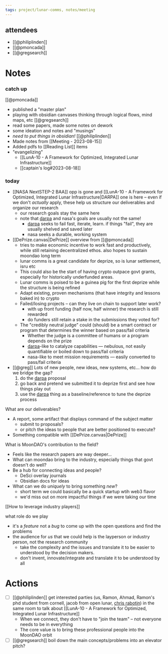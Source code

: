 ```yaml
---
tags: project/lunar-comms, notes/meeting
---
```

## attendees
- [[@philiplinden]]
- [[@pmoncada]]
- [[@gregsearch]]

# Notes
### catch up
[[@pmoncada]]
- published a "master plan"
- playing with obsidian canvases thinking through logical flows, mind maps, etc
[[@gregsearch]]
- read some papers, made some notes on dework
- some ideation and notes and "musings"
-  _need to put things in obsidian!_
[[@philiplinden]]
- Made notes from [[Meeting - 2023-08-15]]
- Added pdfs to [[Reading List]] items
- "evangelizing"
	- [[LunA-10  - A Framework for Optimized, Integrated Lunar Infrastructure]]
	- [[captain's log#2023-08-18]] 

### today
- [[NASA NextSTEP-2 BAA]] opp is gone and [[LunA-10  - A Framework for Optimized, Integrated Lunar Infrastructure|DARPA]] one is here – even if we don't _actually_ apply, these help us structure our deliverables and organize our research
	- our research goals stay the same here
	- note that [darpa](DARPA.md) and nasa's goals are usually not the same!
		- [darpa](DARPA.md) seeks to fail fast, iterate, learn. if things "fail", they are usually shelved and saved later
		- nasa seeks a durable, working system
- [[DePrize.canvas|DePrize]] overview from [[@pmoncada]]
	- tries to make economic incentive to work fast and productively, while still retaining decentralized ethos. also hopes to sustain moondao long term
	- lunar comms is a great candidate for deprize, so is lunar settlement, isru etc
	- This could also be the start of having crypto outpace govt grants, especially for historically underfunded areas.
	- Lunar comms is poised to be a guinea pig for the first deprize while the structure is being refined
	- Adapt existing, proven mechanisms (that have integrity and lessons baked in) to crypto
	- Failed/losing projects – can they live on chain to support later work?
		- with up front funding (half now, half winner) the research is still rewarded
		- do funders still retain a stake in the submissions they voted for?
	- The "credibly neutral judge" could (should) be a smart contract or program that determines the winner based on pass/fail criteria
		- Whether the judge is a committee of humans or a program depends on the prize
		- [darpa](DARPA.md)-like to catalyze capabilities — nebulous, not easily quantifiable or boiled down to pass/fail criteria
		- nasa-like to meet mission requirements — easily converted to pass/fail criteria
- [[@greg]] Lots of new people, new ideas, new systems, etc… how do we bridge the gap?
	1. do the [darpa](DARPA.md) proposal
	2. go back and pretend we submitted it to deprize first and see how things play out
	3. use the [darpa](DARPA.md) thing as a baseline/reference to tune the deprize process

What are our deliverables?
- A report, some artifact that displays command of the subject matter
	- submit to proposals?
	- or pitch the ideas to people that are better positioned to execute?
- Something compatible with [[DePrize.canvas|DePrize]]

What is MoonDAO's contribution to the field?
- Feels like the research papers are way deeper…
- What can moondao bring to the industry, especially things that govt doesn't do well?
- Be a hub for connecting ideas and people?
	- DeSci overlay journals
	- Obsidian docs for ideas
- What can we do _uniquely_ to bring something _new_?
	- short term we could basically be a quick startup wtih web3 flavor
	- we'd miss out on more impactful things if we were taking our time

[[How to leverage industry players]]

what role do we play
- it's a _feature_ not a _bug_ to come up with the open questions and find the problems
- the audience for _us_ that we could help is the layperson or industry person, not the research community
	- take the complexity and the issues and translate it to be easier to understood by the decision makers.
	- don't invent, innovate/integrate and translate it to be understood by all
# Actions
- [ ] [[@philiplinden]] get interested parties (us, Ramon, Ahmad, Ramon's phd student from cornell, jacob from open lunar, [chris rabotin](Chris%20Rabotin.md)) in the same room to talk about [[LunA-10  - A Framework for Optimized, Integrated Lunar Infrastructure]] 
	- When we connect, they don't have to "join the team" – not everyone needs to be in everything
	- The core value is to bring these professional people into the MoonDAO orbit
- [ ] [[@gregsearch]] boil down the main concepts/problems into an elevator pitch?
